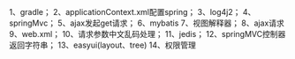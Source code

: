 1、gradle；
2、applicationContext.xml配置spring；
3、log4j2；
4、springMvc；
5、ajax发起get请求；
6、mybatis
7、视图解释器；
8、ajax请求
9、web.xml；
10、请求参数中文乱码处理；
11、jedis；
12、springMVC控制器返回字符串；
13、easyui(layout、tree)
14、权限管理